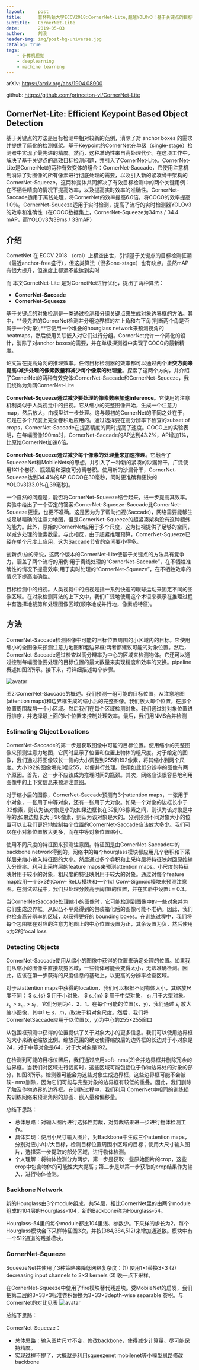 ```yaml
---
layout:     post
title:      普林斯顿大学ECCV2018:CornerNet-Lite,超越YOLOv3！基于关键点的目标检测
subtitle:   CornerNet-Lite
date:       2019-05-03
author:     刘浪
header-img: img/post-bg-universe.jpg
catalog: true
tags:
    - 计算机视觉
    - deeplearning
    - machine learning
---
```

<head>
    <script src="https://cdn.mathjax.org/mathjax/latest/MathJax.js?config=TeX-AMS-MML_HTMLorMML" type="text/javascript"></script>
    <script type="text/x-mathjax-config">
        MathJax.Hub.Config({
            tex2jax: {
            skipTags: ['script', 'noscript', 'style', 'textarea', 'pre'],
            inlineMath: [['$','$']]
            }
        });
    </script>
</head>


arXiv: https://arxiv.org/abs/1904.08900

github: https://github.com/princeton-vl/CornerNet-Lite

## CornerNet-Lite: Efficient Keypoint Based Object Detection

基于关键点的方法是目标检测中相对较新的范例，消除了对 anchor boxes 的需求并提供了简化的检测框架。基于Keypoint的CornerNet在单级（single-stage）检测器中实现了最先进的精度。然而，这种准确性来自高处理代价。在这项工作中，解决了基于关键点的高效目标检测问题，并引入了CornerNet-Lite。CornerNet-Lite是CornerNet的两种有效变体的组合：CornerNet-Saccade，它使用注意机制消除了对图像的所有像素进行彻底处理的需要，以及引入新的紧凑骨干架构的CornerNet-Squeeze。这两种变体共同解决了有效目标检测中的两个关键用例：在不牺牲精度的情况下提高效率，以及提高实时效率的准确性。CornerNet-Saccade适用于离线处理，将CornerNet的效率提高6.0倍，将COCO的效率提高1.0％。CornerNet-Squeeze适用于实时检测，提高了流行的实时检测器YOLOv3的效率和准确性（在COCO数据集上，CornerNet-Squeeze为34ms / 34.4 mAP，而YOLOv3为39ms / 33mAP）

## 介绍

CornetNet 在 ECCV 2018 （oral）上横空出世，引领基于关键点的目标检测狂潮（最近anchor-free盛行），但这类算法（很多one-stage）也有缺点。虽然mAP有很大提升，但速度上都远不能达到实时

而 本文CornetNet-Lite 是对CornetNet进行优化，提出了两种算法：

+ **CornerNet-Saccade**
+ **CornerNet-Squeeze**


基于关键点的对象检测是一类通过检测和分组关键点来生成对象边界框的方法。其中，**最先进的CornerNet检测并分组边界框的左上角和右下角(判断两个角是否属于一个对象);**它使用一个堆叠的hourglass network来预测拐角的heatmaps，然后使用关联嵌入对它们进行分组。CornerNet允许一个简化的设计，消除了对anchor boxes的需要，并在单级探测器中实现了COCO的最新精度。

论文旨在提高角网的推理效率。任何目标检测器的效率都可以通过两个**正交方向来提高:减少处理的像素数量和减少每个像素的处理量**。探索了这两个方向，并介绍了CornerNet的两种有效变体:CornerNet-Saccade和CornerNet-Squeeze，我们统称为角网CornerNet-Lite

**CornerNet-Squeeze通过减少要处理的像素数来加速inference**。它使用的注意机制类似于人类视觉中的扫视。它从缩小的完整图像开始，生成一个注意力map，然后放大，由模型进一步处理。这与最初的CornerNet的不同之处在于，它是在多个尺度上完全卷积地应用的。通过选择要在高分辨率下检查的subset of crops，CornerNet-Saccade在提高精度的同时提高了速度。COCO上的实验表明，在每幅图像190ms时，CornerNet-Saccade的AP达到43.2%，AP增加1%，比原始CornerNet加速6倍。

**CornerNet-Squeeze通过减少每个像素的处理量来加速推理**。它融合了SqueezeNet和MobileNets的思想，并引入了一种新的紧凑的沙漏骨干，广泛使用1X1个卷积、瓶颈层和深度可分离卷积。使用新的沙漏骨干，CornerNet-Squeeze达到34.4%的AP COCO在30毫秒，同时更准确和更快的YOLOv3(33.0%在39毫秒)。

一个自然的问题是，能否将CornerNet-Squeeze结合起来，进一步提高其效率。实验中给出了一个否定的答案:CornerNet-Squeeze-Saccade比CornerNet-Squeeze更慢，也更不准确。这是因为为了帮助扫视(Saccade)，网络需要能够生成足够精确的注意力地图，但是CornerNet-Squeeze的超紧凑架构没有这种额外的能力。此外，原始的CornerNet应用于多个尺度，这为扫视提供了足够的空间，以减少处理的像素数量。与此相反，由于超紧推理预算，CornerNet-Squeeze已经在单个尺度上应用，这为Saccade节省的空间要小得多。

创新点:总的来说，这两个版本的CornerNet-Lite使基于关键点的方法具有竞争力，涵盖了两个流行的用例:用于离线处理的“CornerNet-Saccade”，在不牺牲准确性的情况下提高效率;用于实时处理的“CornerNet-Squeeze”，在不牺牲效率的情况下提高准确性。

目标检测中的扫视。人类视觉中的扫视是指一系列快速的眼球运动来固定不同的图像区域。在对象检测算法的上下文中，我们广泛地使用这个术语来表示在推理过程中有选择地裁剪和处理图像区域(顺序地或并行地，像素或特征)。

## 方法
CornerNet-Saccade检测图像中可能的目标位置周围的小区域内的目标。它使用缩小的全图像来预测注意力地图和粗边界框;两者都建议可能的对象位置。然后，CornerNet-Saccade通过检查以高分辨率为中心的区域来检测物体。它还可以通过控制每幅图像要处理的目标位置的最大数量来实现精度和效率的交换。pipeline概述如图2所示。接下来，将详细描述每个步骤。

![avatar](/img/img/cornernet1.png)

图2:CornerNet-Saccade的概述。我们预测一组可能的目标位置，从注意地图(attention maps)和边界框生成的缩小后的完整图像。我们放大每个位置，在那个位置周围裁剪一个小区域。然后我们在每个区域检测对象。我们通过对对象位置进行排序，并选择最上面的k个位置来控制处理效率。最后，我们用NMS合并检测

### Estimating Object Locations

CornerNet-Saccade的第一步是获取图像中可能的目标位置。使用缩小的完整图像来预测注意力地图，它同时显示了位置和位置上物体的粗尺度。对于给定的图像，我们通过将图像较长一侧的大小调整到255和192像素，将其缩小到两个尺度。大小192的图像填充0到255，以便并行处理。使用如此低分辨率的图像有两个原因。首先，这一步不应该成为推理时间的瓶颈。其次，网络应该很容易地利用图像中的上下文信息来预测注意图。


对于缩小后的图像，CornerNet-Saccade预测有3个attention maps，一张用于小对象，一张用于中等对象，还有一张用于大对象。如果一个对象的边框长小于32像素，则认为该对象是小的;如果边框长在32到96像素之间，则认为该对象是中等的;如果边框长大于96像素，则认为该对象是大的。分别预测不同对象大小的位置可以让我们更好地控制每个位置的CornerNet-Saccade应该放大多少。我们可以在小对象位置放大更多，而在中等对象位置缩小。

使用不同尺度的特征图来预测注意图。特征图是由CornerNet-Saccade中的backbone network得到的。网络中的每个hourglass模块都应用几个卷积和下采样层来缩小输入特征图的大小。然后通过多个卷积和上采样层将特征映射回原始输入分辨率。利用上采样层的feature maps来预测attention maps。小尺度的特征映射用于较小的对象，粗尺度的特征映射用于较大的对象。通过对每个feature map应用一个3x3的Conv- ReLU模块和一个1x1 Conv-Sigmoid模块来预测注意图。在测试过程中，我们只处理分数高于阈值t的位置，并在实验中设置t = 0.3。

当CornerNetSaccade处理缩小的图像时，它可能检测到图像中的一些对象并为它们生成边界框。从凹凸不平处得到的包装箱化后的图像可能不准确。因此，我们也检查高分辨率的区域，以获得更好的 bounding boxes。在训练过程中，我们将每个包围框在对应的注意力地图上的中心位置设置为正，其余设置为负，然后使用α为2的focal loss

### Detecting Objects

CornerNet-Saccade使用从缩小的图像中获得的位置来确定处理的位置。如果我们从缩小的图像中直接裁剪区域，一些物体可能会变得太小，无法准确检测。因此，应该在第一步获得的尺度信息的基础上，以更高的分辨率检查区域。

对于从attention maps中获得的location，我们可以根据不同物体大小，其缩放尺度不同：  $ s_{s} $ 用于小对象， $ s_{m} $ 用于中型对象， $s_{l}$ 用于大型对象。$s_{s}>s_{m}>s_{l}$ ，它们分别为4、2、1。在每个可能的位置(x，y)，我们通过 $s_{i}$ 放大缩小图像，其中$i∈{s，m，l}$取决于粗对象尺度。然后，我们将CornerNetSaccade应用于以位置(x，y)为中心的255×255窗口

从包围框预测中获得的位置提供了关于对象大小的更多信息。我们可以使用边界框的大小来确定缩放比例。缩放范围的确定使得缩放后的边界框的长边对于小对象是24，对于中等对象是64，对于大对象是192。

在检测到可能的目标位置后，我们通过应用soft- nms[2]合并边界框并删除冗余的边界框。当我们对区域进行裁剪时，这些区域可能包括位于作物边界处的对象的部分，如图3所示。检测器可能会为这些对象生成边界框，这些边界框可能不会被软- nms删除，因为它们可能与完整对象的边界框有较低的重叠。因此，我们删除了触及作物边界的边界框。在训练过程中，我们利用 CornerNet中相同的训练损失训练网络来预测角网的热图、嵌入量和偏移量。


总结下思路：

+ 总体思路：对输入图片进行选择性剪裁，对剪裁结果进一步进行物体检测工作。
+ 具体实现：使用小尺寸输入图片，对Backbone中生成三个attention maps，分别对应小/中/大目标，检测目标位置周围小区域的目标；使用大尺寸输入图片，选择第一步提取的部分区域，进行物体检测。
+ 个人理解：将物体检测分为两步，第一步是获取一些原始图片的crop，这些crop中包含物体的可能性大大提高；第二步是以第一步获取的crop结果作为输入，进行物体检测。


### Backbone Network

新的Hourglass由3个module组成，共54层，相比CornerNet里的由两个module组成的104层的Hourglass-104，新的Backbone称为Hourglass-54。

Hourglass-54里的每个module都比104里浅、参数少。下采样的步长为2。每个Hourglass模块会下采样特征图3次，并按(384,384,512)来增加通道数。模块中有一个512通道的残差模块。

### CornerNet-Squeeze

SqueezeNet共使用了3种策略来降低网络复杂度：(1) 使用1×1替换3×3 (2) decreasing input channels to 3×3 kernels (3) 晚一点下采样。

在CornerNet-Squeeze中使用了fire模块替代残差块。受MobileNet的启发，我们把第二层的3×33×3标准卷积替换为3×33×3depth-wise separable 卷积。与CornerNet的对比见表
![avatar](/img/img/2.png)


总结下思路：

CornerNet-Squeeze：

+ 总体思路：输入图片尺寸不变，修改backbone，使得减少计算量、尽可能保持精度。
+ 实现过程不提了，大概就是利用squeezenet mobilenet等小模型思路修改backbone